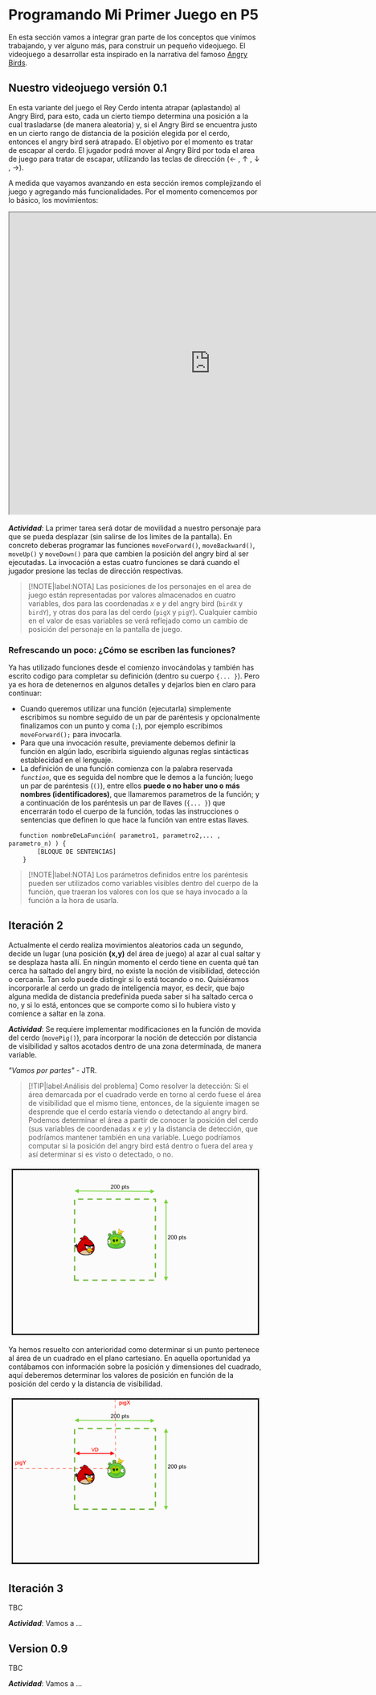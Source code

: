 # Programando Mi Primer Juego en P5


En esta sección vamos a integrar gran parte de los conceptos que vinimos trabajando, y ver alguno más, para construir un
pequeño videojuego.
El videojuego a desarrollar esta inspirado en la narrativa del famoso [Angry Birds](https://es.wikipedia.org/wiki/Angry_Birds).


## Nuestro videojuego versión 0.1

En esta variante del juego el Rey Cerdo intenta atrapar (aplastando) al Angry Bird, para esto, cada un cierto tiempo determina una posición a la cual trasladarse (de manera aleatoria) y, si el Angry Bird se encuentra justo en un cierto rango de distancia de la posición elegida por el cerdo, entonces el angry bird será atrapado. El objetivo por el momento es tratar de escapar al cerdo. El jugador podrá mover al Angry Bird por toda el area de juego para tratar de escapar, utilizando las teclas de dirección (&larr; , &uarr; , &darr; , &rarr;).

A medida que vayamos avanzando en esta sección iremos complejizando el juego y agregando más funcionalidades. Por el momento comencemos por lo básico, los movimientos:

<iframe src="https://editor.p5js.org/compuUNRCIngreso/full/2rmPQj_1e" width="800" height="600"></iframe>

***Actividad***: La primer tarea será dotar de movilidad a nuestro personaje para que se pueda desplazar (sin salirse de los limites
de la pantalla). En concreto deberas programar las funciones ``moveForward()``, ``moveBackward()``, ``moveUp()`` y ``moveDown()`` para que cambien la posición del angry bird al ser ejecutadas. La invocación a estas cuatro funciones se dará cuando el jugador presione las teclas de dirección respectivas.

<!-- ¿ meter la idea de requisitos ?-->

> [!NOTE|label:NOTA]
> Las posiciones de los personajes en el area de juego están representadas por valores almacenados en cuatro variables, dos para las coordenadas *x* e *y* del angry bird (``birdX`` y ``birdY``), y otras dos para las del cerdo (``pigX`` y ``pigY``). Cualquier cambio en el valor de esas variables se verá reflejado como un cambio de posición del personaje en la pantalla de juego.

###  Refrescando un poco: ¿Cómo se escriben las funciones?

Ya has utilizado funciones desde el comienzo invocándolas y también has escrito codigo para completar su definición (dentro su cuerpo ```{... }```). Pero ya es hora de detenernos en algunos detalles y dejarlos bien en claro para continuar:

* Cuando queremos utilizar una función (ejecutarla) simplemente escribimos su nombre seguido de un par de paréntesis y opcionalmente finalizamos con un punto y coma (``;``), por ejemplo escribimos ``moveForward();`` para invocarla.
* Para que una invocación resulte, previamente debemos definir la función en algún lado, escribirla siguiendo algunas reglas sintácticas establecidad en el lenguaje.
* La definición de una función comienza con la palabra reservada *``function``*, que es seguida del nombre que le demos a la función; luego un par de paréntesis (``()``), entre ellos **puede o no haber uno o más nombres (identificadores)**, que llamaremos parametros de la función; y a continuación de los paréntesis un par de llaves (``{... }``) que encerrarán todo el cuerpo de la función, todas las instrucciones o sentencias que definen lo que hace la función van entre estas llaves.

```
   function nombreDeLaFunción( parametro1, parametro2,... , parametro_n) ) {
        [BLOQUE DE SENTENCIAS] 
    }
```

>[!NOTE|label:NOTA] Los parámetros definidos entre los paréntesis pueden ser utilizados como variables visibles dentro del cuerpo de la función, que traeran los valores con los que se haya invocado a la función a la hora de usarla.

## Iteración 2

Actualmente el cerdo realiza movimientos aleatorios cada un segundo, decide un lugar (una posición **(x,y)** del área de juego) al azar al cual saltar y se desplaza hasta allí. En ningún momento el cerdo tiene en cuenta qué tan cerca ha saltado del angry bird, no existe la noción de visibilidad, detección o cercanía. Tan solo puede distingir si lo está tocando o no. Quisiéramos incorporarle al cerdo un grado de inteligencia mayor, es decir, que bajo alguna medida de distancia predefinida pueda saber si ha saltado cerca o no, y si lo está, entonces que se comporte como si lo hubiera visto y comience a saltar en la zona.

***Actividad***: Se requiere implementar modificaciones en la función de movida del cerdo (``movePig()``), para incorporar la noción de detección por distancia de visibilidad y saltos acotados dentro de una zona determinada, de manera variable.

 *"Vamos por partes"* - JTR.

> [!TIP|label:Análisis del problema]
> Como resolver la detección: Si el área demarcada por el cuadrado verde en torno al cerdo fuese el área de visibilidad que el mismo tiene, entonces, de la siguiente imagen se desprende que el cerdo estaría viendo o detectando al angry bird. Podemos determinar el área a partir de conocer la posición del cerdo (sus variables de coordenadas *x* e *y*) y la distancia de detección, que podríamos mantener también en una variable. Luego podríamos computar si la posición del angry bird está dentro o fuera del area y así determinar si es visto o detectado, o no.

![sentencia if .center](img/visibleArea.png ':size=40%')

Ya hemos resuelto con anterioridad como determinar si un punto pertenece al área de un cuadrado en el plano cartesiano. En aquella oportunidad ya contábamos con información sobre la posición y dimensiones del cuadrado, aquí deberemos determinar los valores de posición en función de la posición del cerdo y la distancia de visibilidad.

![sentencia if .center](img/visibleAreaValues.png ':size=40%')

  <!-- angry bird (``birdX`` y ``birdY``)
  cerdo (``pigX`` y ``pigY``).
-->
## Iteración 3

 TBC

***Actividad***: Vamos a ...

## Version 0.9

TBC

***Actividad***: Vamos a ...

<!--

## Algunos conceptos importantes para escribir un programa que resuelva este problema:


Si recordamos  al ejemplo de la primera clase [multiplicar dos números](#nuestro-programa-que-multiplica-dos-números-en-javaScript), hemos utilizado variables para recordar valores,

## ¿Qué son las variables? 
 
* Una variabla es la combinación de las siguientes cosas: 

* Un nombre  (o identificador) a elección 

* Una dirección en la memoria de la computadora 
* Un valor almacenado en esa dirección de la memoria que puede cambiar durante la ejecución del programa

* Un tipo, que especifica cuanto espacio ocupa ese valor en la memoria, y cómo interpretar este valor 

> [!WARNING|label: IMPORTANTE]
>  Para usar una variable, necesitas en primer lugar declarar la variable 

* * * * * * * * * * * * * * * * * * * * * * * * * * * * * * * * * * * * * * * * * * * * * * * * * 


## ¿Cómo cambiamos el valor almacenado en una variable?

***Asignación***: Una asignación cambia el valor de una variable. Una asignación es una sentencia de la forma:
   ```
    nombre_variable = expresion;
   ```

Donde  ``nombre_variable`` es el nombre elegido para la variable. La asignación cambia el valor de la variable  ``nombre_variable`` por el valor de  ``expresion``

<span style="color:red">  <font size = 6 >  acá abajo la idea es utilizar este espacio para ejemplos on the fly
cambiar el valor de las variables, imprimir , etc. Hay una función que retorna un valor
</font></span>

Ejemplo: 

<iframe src="https://editor.p5js.org/compuUNRCIngreso/full/l56tAFfey" width="800" height="600"></iframe>

> [!TIP|label: NOTA]
> Link para abrir este ejermplo en otra ventana del navegador [variables](https://editor.p5js.org/compuUNRCIngreso/full/l56tAFfey)

* * * * * * * * * * * * * * * * * * * * * * * * * * * * * * * * * * * * * * * * * * * * * * * * * 

## Sentencia Condicional ``if``

``` 
    ...
    if (CONDICION) {
        [BLOQUE DE SENTENCIAS] 
    }

    [BLOQUE DE SENTENCIAS SIGUIENTES]
    ...
```

![sentencia if .center](img/if.png ':size=40%')



* * * * * * * * * * * * * * * * * * * * * * * * * * * * * * * * * * * * * * * * * * * * * * * * * 

 
## Sentencia Condicional ``if-else`` 


```
    ...
    if (CONDICION) {
        [BLOQUE DE SENTENCIAS 1] 
    }else{
        [BLOQUE DE SENTENCIAS 2] 
    }

    [BLOQUE DE SENTENCIAS SIGUIENTES]
    ...

```
![sentencia if .center](img/if-else.png ':size=60%')



* * * * * * * * * * * * * * * * * * * * * * * * * * * * * * * * * * * * * * * * * * * * * * * * * 

##   Operadores de comparación
 
Los operadores de comparación nos permiten comparar el valor de dos expresiones:

```
    EXPR > EXPR
    EXPR >= EXPR
    EXPR < EXPR
    EXPR <= EXPR
    EXPR == EXPR
    EXPR != EXPR
```

Estas expresiones booleanas, o condiciones, pueden ser usadas en el contexto de las sentencias condicionales.

* * * * * * * * * * * * * * * * * * * * * * * * * * * * * * * * * * * * * * * * * * * * * * * * *  

##  Ahora si volvamos a tirar el dado...

> [!TIP|label:AYUDA]
> Algunas funciones de utilidad [fill()](https://p5js.org/es/reference/#/p5/fill) y [circle()](https://p5js.org/es/reference/#/p5/circle) para resolver el problema.

 <span style="color:red"> <font size = 6 >acá se usan  funciones con parametros </font> </span>
 

<iframe src="https://editor.p5js.org/compuUNRCIngreso/full/Jssw9sFDA" width="800" height="600"></iframe>

> [!TIP|label:NOTA]
> Link para abrir este ejercicio en otra ventana del navegador [tirar los dados](https://editor.p5js.org/compuUNRCIngreso/full/Jssw9sFDA) 

* * * * * * * * * * * * * * * * * * * * * * * * * * * * * * * * * * * * * * * * * * * * * * * * * 


## Actividad 2: Dónde esta el punto (1)?
 

El Lienzo está dividido en dos secciones por una línea recta horizontal.  Se  proveen variables ``mouseX`` y  ``mouseY`` que almacenan las coordenadas ``(x, y)`` del punto sobre el Lienzo en donde se hace ‘click’. Escribir un programa que decida si se hizo un click por encima o por debajo de la línea. 

<iframe src="https://editor.p5js.org/compuUNRCIngreso/full/3eExV-33b" width="800" height="600"></iframe>

> [!TIP|label:NOTA]
> Link para abrir este ejercicio en otra ventana del navegador [Donde esta el punto (1)?](https://editor.p5js.org/compuUNRCIngreso/full/3eExV-33b)

* * * * * * * * * * * * * * * * * * * * * * * * * * * * * * * * * * * * * * * * * * * * * * * * * 


## Actividad 3: Dónde esta el punto (2)? 

En este caso, encontrarás el Lienzo divido en cuatro cuadrantes. Nuevamente se proveen las variables que almacenan las coordenadas ``(x, y)`` del punto sobre el Lienzo donde se hizo 'click' (``mouseX`` y  ``mouseY``). 

Escribir un programa que decida  en qué cuadrante se ha hecho click (arriba-derecha, arriba-izquierda, abajo-derecha o abajo- izquierda). 


<iframe src="https://editor.p5js.org/compuUNRCIngreso/full/OnSK_3K-7" width="800" height="600"></iframe>


> [!TIP|label:NOTA]
> Link para abrir este ejercicio en otra ventana del navegador [Donde esta el punto (2)?](https://editor.p5js.org/compuUNRCIngreso/full/OnSK_3K-7)
 
* * * * * * * * * * * * * * * * * * * * * * * * * * * * * * * * * * * * * * * * * * * * * * * * * 

##  Actividad 4: Le dí a la figura?
 
Cuando ejecutas este programa (botón ``play`` en la esquina superior izquierda), se dibuja un círculo de tamaño aleatorio en el lienzo, las partes (centro y diametro) de este círculo   quedarán almacenadas en las variables: ``xCentro``, ``yCentro`` y ``diametro``. Además, contamos con las variables ``mouseX`` y ``mouseY``,  utilizadas anteriormente,  que almacenan las coordenadas de un 'click'. Esta actividad consiste en escribir un programa que  decida si se hizo 'click' dentro del círculo o fuera de él.


<iframe src="https://editor.p5js.org/compuUNRCIngreso/full/N4XRJQjAK" width="800" height="600"></iframe>

> [!TIP|label:NOTA]
> Link para abrir este ejercicio en otra ventana del navegador [Le dí a la figura?](https://editor.p5js.org/compuUNRCIngreso/full/N4XRJQjAK) 

* * * * * * * * * * * * * * * * * * * * * * * * * * * * * * * * * * * * * * * * * * * * * * * * * 


##  Actividad 5: Le dí a la figura (2)?
 
Cuando ejecutas este programa (botón ``play`` en la esquina superior izquierda), se dibuja un cuadrado de tamaño aleatorio en el lienzo, el tamaño de los lados de este cuadrado   quedará almacenada en la variable: ``lado``, y las coordenadas `(x,y)` de la esquina superior izquierda del cuadrado en las variables `xCoord` e `yCoord` respectivamente. Además, contamos con las variables ``mouseX`` y ``mouseY``,  que almacenan las coordenadas de un 'click'. Esta actividad consiste en escribir un programa que  decida si se hizo 'click' dentro del cuadrado o fuera de él.


<iframe src="https://editor.p5js.org/compuUNRCIngreso/full/obPixCPm6"  width="800" height="600">></iframe>


> [!TIP|label:NOTA]
> Link para abrir este ejercicio en otra ventana del navegador [Le dí a la figura?](https://editor.p5js.org/compuUNRCIngreso/sketches/obPixCPm6)


##  Actividad 6: Que no se escape Angry Bird!



Cuando ejecutas este programa (botón ``play`` en la esquina superior izquierda), tendrás a **Angry Bird** en su posición inicial, has click en el lienzo para comenzar.

Cada vez que presionas la tecla `->` **Angry Bird** se mueve unos pasos hacia adelante!. Analicemos el código provisto con detalle. Podrás notar que **Angry Bird** desaparece cuando sobrepasa los límites del lienzo. La tarea consiste en modificar el código provisto para que **Angry Bird** vuelva a comenzar desde su posición inicial cuando este sobrepasa los límites del lienzo. 


Algunas variables necesarias para resolver este problema:

* `windowWidth`: almacena el  ancho del lienzo
* `windowHeight`: almacena la altura del lienzo

* `birdX`: almacena la  coordenada x de la  posición de angry bird en el lienzo
* `birdY`: almacena la  coordenada y de la  posición de angry bird en el lienzo


<iframe src="https://editor.p5js.org/compuUNRCIngreso/full/K22t_WWgl" . width="800" height="600">></iframe>


> [!TIP|label:NOTA]
> Link para abrir este ejercicio en otra ventana del navegador [Angry Bird en movimiento](https://editor.p5js.org/compuUNRCIngreso/sketches/K22t_WWgl)
 
> [!TIP|label:NOTA]
>  Si te animás podes definir la la función **moveBackward()**,  que mueve a **AngryBird** 20 pasos hacia atrás cuando se presiona la tecla **<-**  

 -->
